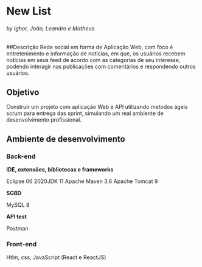 # New List

###### by Ighor, João, Leandro e Matheus 

##Descrição
Rede social em forma de Aplicação Web, com foco é entretenimento e informação de notícias, em que, os usuários recebem notícias em seus feed de acordo com as categorias de seu interesse, podendo interagir nas publicações com comentários e respondendo outros usuários.   

## Objetivo
Construir um projeto com aplicação Web e API utilizando metodos ágeis scrum para entrega das sprint, simulando um real ambiente de desenvolvimento profissional.  


## Ambiente de desenvolvimento 

### Back-end

**IDE, extensões, bibliotecas e frameworks** 

Eclipse 06
2020JDK 11
Apache Maven 3.6
Apache Tomcat 9

**SGBD**

MySQL 8

**API test**

Postman 

### Front-end

Htlm, css, JavaScript (React e ReactJS)
